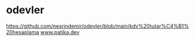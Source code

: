# odevler

https://github.com/nesrindemir/odevler/blob/main/kdv%20tutar%C4%B1%20hesaplama
 www.patika.dev 
